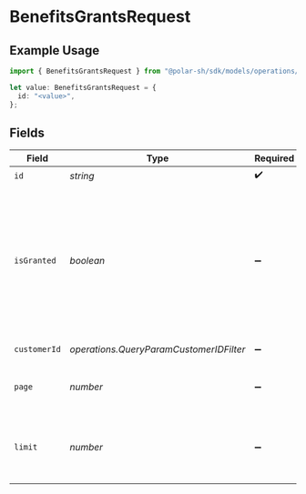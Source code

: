 # BenefitsGrantsRequest

## Example Usage

```typescript
import { BenefitsGrantsRequest } from "@polar-sh/sdk/models/operations/benefitsgrants.js";

let value: BenefitsGrantsRequest = {
  id: "<value>",
};
```

## Fields

| Field                                                                                                                             | Type                                                                                                                              | Required                                                                                                                          | Description                                                                                                                       |
| --------------------------------------------------------------------------------------------------------------------------------- | --------------------------------------------------------------------------------------------------------------------------------- | --------------------------------------------------------------------------------------------------------------------------------- | --------------------------------------------------------------------------------------------------------------------------------- |
| `id`                                                                                                                              | *string*                                                                                                                          | :heavy_check_mark:                                                                                                                | N/A                                                                                                                               |
| `isGranted`                                                                                                                       | *boolean*                                                                                                                         | :heavy_minus_sign:                                                                                                                | Filter by granted status. If `true`, only granted benefits will be returned. If `false`, only revoked benefits will be returned.  |
| `customerId`                                                                                                                      | *operations.QueryParamCustomerIDFilter*                                                                                           | :heavy_minus_sign:                                                                                                                | Filter by customer.                                                                                                               |
| `page`                                                                                                                            | *number*                                                                                                                          | :heavy_minus_sign:                                                                                                                | Page number, defaults to 1.                                                                                                       |
| `limit`                                                                                                                           | *number*                                                                                                                          | :heavy_minus_sign:                                                                                                                | Size of a page, defaults to 10. Maximum is 100.                                                                                   |
